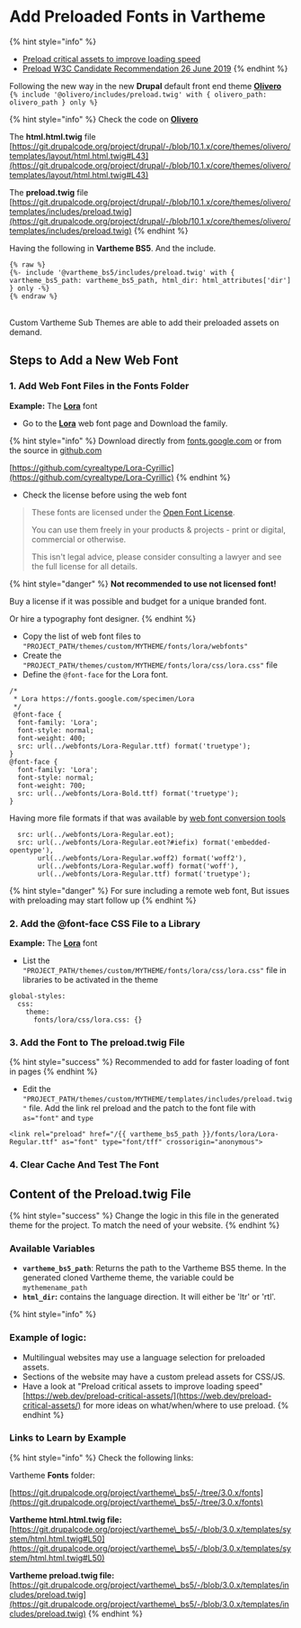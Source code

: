 # Add Preloaded Fonts in Vartheme



{% hint style="info" %}
* [Preload critical assets to improve loading speed](https://web.dev/preload-critical-assets/)
* [Preload W3C Candidate Recommendation 26 June 2019](https://www.w3.org/TR/preload/)
{% endhint %}

Following the new way in the new **Drupal** default front end theme [**Olivero**](https://www.drupal.org/project/olivero)\
`{% include '@olivero/includes/preload.twig' with { olivero_path: olivero_path } only %}`

{% hint style="info" %}
Check the code on [**Olivero**](https://www.drupal.org/project/olivero)&#x20;

The **html.html.twig** file [https://git.drupalcode.org/project/drupal/-/blob/10.1.x/core/themes/olivero/templates/layout/html.html.twig#L43](https://git.drupalcode.org/project/drupal/-/blob/10.1.x/core/themes/olivero/templates/layout/html.html.twig#L43)

The **preload.twig** file [https://git.drupalcode.org/project/drupal/-/blob/10.1.x/core/themes/olivero/templates/includes/preload.twig](https://git.drupalcode.org/project/drupal/-/blob/10.1.x/core/themes/olivero/templates/includes/preload.twig)
{% endhint %}

Having the following in **Vartheme BS5**. And the include.

```
{% raw %}
{%- include '@vartheme_bs5/includes/preload.twig' with { vartheme_bs5_path: vartheme_bs5_path, html_dir: html_attributes['dir'] } only -%}
{% endraw %}

```

\
Custom Vartheme Sub Themes are able to add their preloaded assets on demand.

## Steps to Add a New Web Font

### 1. Add Web Font Files in the Fonts Folder

**Example:** The [**Lora**](https://fonts.google.com/specimen/Lora) font

* Go to the [**Lora**](https://fonts.google.com/specimen/Lora) web font page and Download the family.

{% hint style="info" %}
Download directly from [fonts.google.com](https://fonts.google.com/specimen/Lora#glyphs) or from the source in [github.com](https://github.com/cyrealtype/Lora-Cyrillic)

[https://github.com/cyrealtype/Lora-Cyrillic](https://github.com/cyrealtype/Lora-Cyrillic)
{% endhint %}

* Check the license before using the web font

> These fonts are licensed under the [Open Font License](https://scripts.sil.org/cms/scripts/page.php?site\_id=nrsi\&id=OFL).
>
> You can use them freely in your products & projects - print or digital, commercial or otherwise.
>
> This isn't legal advice, please consider consulting a lawyer and see the full license for all details.

{% hint style="danger" %}
**Not recommended to use not licensed font!**

Buy a license if it was possible and budget for a unique branded font.

Or hire a typography font designer.
{% endhint %}

* Copy the list of web font files to `"PROJECT_PATH/themes/custom/MYTHEME/fonts/lora/webfonts"`
* Create the `"PROJECT_PATH/themes/custom/MYTHEME/fonts/lora/css/lora.css"` file
* Define the `@font-face` for the Lora font.&#x20;

```
/*
 * Lora https://fonts.google.com/specimen/Lora
 */
 @font-face {
  font-family: 'Lora';
  font-style: normal;
  font-weight: 400;
  src: url(../webfonts/Lora-Regular.ttf) format('truetype');
}
@font-face {
  font-family: 'Lora';
  font-style: normal;
  font-weight: 700;
  src: url(../webfonts/Lora-Bold.ttf) format('truetype');
}
```

Having more file formats if that was available by [web font conversion tools](https://www.google.com/search?q=webfont+converter+tools\&newwindow=1\&client=ubuntu\&biw=1864\&bih=851\&sxsrf=ALeKk01rUKpiornNNqbuM8ibJ2Rhr7aaIw%3A1629794566305\&ei=BrEkYd74Eb2C9u8Puc6ouAM\&oq=webfont+converter+tools\&gs\_lcp=Cgdnd3Mtd2l6EAM6BwgAEEcQsANKBAhBGABQpUpYpUpgoV1oAXACeACAAZEBiAGKApIBAzAuMpgBAKABAcgBCMABAQ\&sclient=gws-wiz\&ved=0ahUKEwjek7nxocnyAhU9gf0HHTknCjcQ4dUDCA8\&uact=5)

```
  src: url(../webfonts/Lora-Regular.eot);
  src: url(../webfonts/Lora-Regular.eot?#iefix) format('embedded-opentype'),
       url(../webfonts/Lora-Regular.woff2) format('woff2'),
       url(../webfonts/Lora-Regular.woff) format('woff'),
       url(../webfonts/Lora-Regular.ttf) format('truetype');
```

{% hint style="danger" %}
For sure including a remote web font, But issues with preloading may start follow up
{% endhint %}

### 2. Add the @font-face CSS File to a Library

**Example:** The [**Lora**](https://fonts.google.com/specimen/Lora) font

* List the `"PROJECT_PATH/themes/custom/MYTHEME/fonts/lora/css/lora.css"` file in libraries to be activated in the theme

```
global-styles:
  css:
    theme:
      fonts/lora/css/lora.css: {}
```

### 3. Add the Font to The preload.twig File

{% hint style="success" %}
Recommended to add for faster loading of font in pages
{% endhint %}

* Edit the `"PROJECT_PATH/themes/custom/MYTHEME/templates/includes/preload.twig"` file. Add the link rel preload and the patch to the font file with `as="font"` and `type`

```
<link rel="preload" href="/{{ vartheme_bs5_path }}/fonts/lora/Lora-Regular.ttf" as="font" type="font/tff" crossorigin="anonymous">
```

### 4. Clear Cache And Test The Font

## Content of the Preload.twig File

{% hint style="success" %}
Change the logic in this file in the generated theme for the project. To match the need of your website.
{% endhint %}

### Available Variables

* **`vartheme_bs5_path`**: Returns the path to the Vartheme BS5 theme. In the generated cloned Vartheme theme, the variable could be `mythemename_path`
* **`html_dir`:** contains the language direction. It will either be 'ltr' or 'rtl'.

{% hint style="info" %}
### **Example of logic:**

* Multilingual websites may use a language selection for preloaded assets.
* Sections of the website may have a custom prelead assets for CSS/JS.
* Have a look at "Preload critical assets to improve loading speed" [https://web.dev/preload-critical-assets/](https://web.dev/preload-critical-assets/) for more ideas on what/when/where to use preload.
{% endhint %}

### Links to Learn by Example

{% hint style="info" %}
Check the following links:&#x20;

Vartheme **Fonts** folder:

[https://git.drupalcode.org/project/vartheme\_bs5/-/tree/3.0.x/fonts](https://git.drupalcode.org/project/vartheme\_bs5/-/tree/3.0.x/fonts)

**Vartheme html.html.twig file:** [https://git.drupalcode.org/project/vartheme\_bs5/-/blob/3.0.x/templates/system/html.html.twig#L50](https://git.drupalcode.org/project/vartheme\_bs5/-/blob/3.0.x/templates/system/html.html.twig#L50)

**Vartheme  preload.twig file:** [https://git.drupalcode.org/project/vartheme\_bs5/-/blob/3.0.x/templates/includes/preload.twig](https://git.drupalcode.org/project/vartheme\_bs5/-/blob/3.0.x/templates/includes/preload.twig)
{% endhint %}
